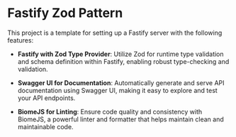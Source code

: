 # Fastify Zod Pattern

This project is a template for setting up a Fastify server with the following features:

- **Fastify with Zod Type Provider**: Utilize Zod for runtime type validation and schema definition within Fastify, enabling robust type-checking and validation.

- **Swagger UI for Documentation**: Automatically generate and serve API documentation using Swagger UI, making it easy to explore and test your API endpoints.

- **BiomeJS for Linting**: Ensure code quality and consistency with BiomeJS, a powerful linter and formatter that helps maintain clean and maintainable code.


